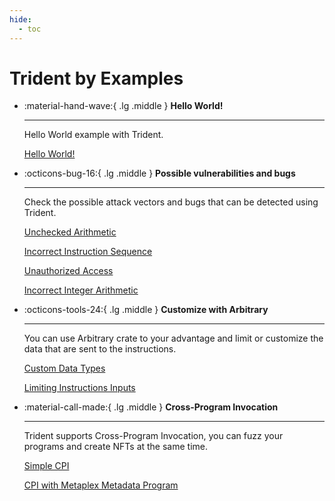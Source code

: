 ```yaml
---
hide:
  - toc
---
```


# Trident by Examples

<div class="grid cards" markdown>

-   :material-hand-wave:{ .lg .middle } __Hello World!__

    ---

    Hello World example with Trident.

    [Hello World!](https://github.com/Ackee-Blockchain/trident/tree/master/examples/fuzz-tests/hello_world)

-   :octicons-bug-16:{ .lg .middle } __Possible vulnerabilities and bugs__

    ---

    Check the possible attack vectors and bugs that can be detected using Trident.

    [Unchecked Arithmetic](https://github.com/Ackee-Blockchain/trident/tree/master/examples/fuzz-tests/unchecked-arithmetic-0)

    [Incorrect Instruction Sequence](https://github.com/Ackee-Blockchain/trident/tree/master/examples/fuzz-tests/incorrect-ix-sequence-1)

    [Unauthorized Access](https://github.com/Ackee-Blockchain/trident/tree/master/examples/fuzz-tests/unauthorized-access-2)

    [Incorrect Integer Arithmetic](https://github.com/Ackee-Blockchain/trident/tree/master/examples/fuzz-tests/incorrect-integer-arithmetic-3)

-   :octicons-tools-24:{ .lg .middle } __Customize with Arbitrary__

    ---

    You can use Arbitrary crate to your advantage and limit or customize the data that are sent to the instructions.

    [Custom Data Types](https://github.com/Ackee-Blockchain/trident/tree/master/examples/fuzz-tests/arbitrary-custom-types-4)


    [Limiting Instructions Inputs](https://github.com/Ackee-Blockchain/trident/tree/master/examples/fuzz-tests/arbitrary-limit-inputs-5)

-   :material-call-made:{ .lg .middle } __Cross-Program Invocation__

    ---

    Trident supports Cross-Program Invocation, you can fuzz your programs and create NFTs at the same time.

    [Simple CPI](https://github.com/Ackee-Blockchain/trident/tree/master/examples/fuzz-tests/simple-cpi-6)

    [CPI with Metaplex Metadata Program](https://github.com/Ackee-Blockchain/trident/tree/master/examples/fuzz-tests/cpi-metaplex-7)

</div>
